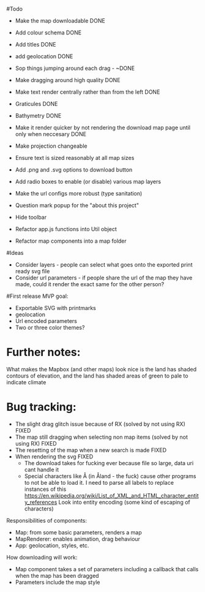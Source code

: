 #Todo
- Make the map downloadable DONE
- Add colour schema DONE
- Add titles DONE
- add geolocation DONE
- Sop things jumping around each drag - ~DONE
- Make dragging around high quality DONE
- Make text render centrally rather than from the left DONE
- Graticules DONE
- Bathymetry DONE
- Make it render quicker by not rendering the download map page until only when neccesary DONE

- Make projection changeable
- Ensure text is sized reasonably at all map sizes
- Add .png and .svg options to download button
- Add radio boxes to enable (or disable) various map layers
- Make the url configs more robust (type sanitation)
- Question mark popup for the "about this project"
- Hide toolbar
- Refactor app.js functions into Util object
- Refactor map components into a map folder

#Ideas
- Consider layers - people can select what goes onto the exported print ready svg file
- Consider url parameters - if people share the url of the map they have made, could it render the exact same for the other person?

#First release MVP goal:
- Exportable SVG with printmarks
- geolocation
- Url encoded parameters
- Two or three color themes?

# Further notes:
What makes the Mapbox (and other maps) look nice is the land has shaded contours of elevation, and the land has shaded areas of green to pale to indicate climate

# Bug tracking:
- The slight drag glitch issue because of RX (solved by not using RX) FIXED
- The map still dragging when selecting non map items (solved by not using RX) FIXED
- The resetting of the map when a new search is made FIXED
- When rendering the svg FIXED
  - The download takes for fucking ever because file so large, data uri cant handle it
  - Special characters like Å (in Åland - the fuck) cause other programs to not be able to load it. I need to parse all labels to replace instances of this
    https://en.wikipedia.org/wiki/List_of_XML_and_HTML_character_entity_references
    Look into entity encoding (some kind of escaping of characters)

Responsibilities of components:
- Map: from some basic parameters, renders a map
- MapRenderer: enables animation, drag behaviour
- App: geolocation, styles, etc.


How downloading will work:
- Map component takes a set of parameters including a callback that calls when the map has been dragged
- Parameters include the map style
